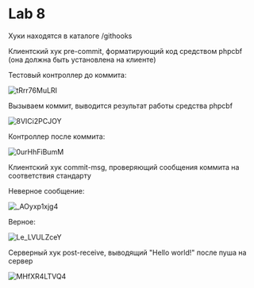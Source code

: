 # Lab 8

Хуки находятся в каталоге /githooks

Клиентский хук pre-commit, форматирующий код средством phpcbf (она должна быть установлена на клиенте)

Тестовый контроллер до коммита:

![tRrr76MuLRI](https://user-images.githubusercontent.com/87616197/151657099-29a2a501-f739-41ff-bf89-0063b3a4b52d.jpg)

Вызываем коммит, выводится результат работы средства phpcbf

![8VICi2PCJOY](https://user-images.githubusercontent.com/87616197/151657117-879100c2-8cb6-42b5-87da-4936aab6223e.jpg)

Контроллер после коммита:

![0urHhFiBumM](https://user-images.githubusercontent.com/87616197/151657135-d04eded4-6786-4257-b905-c4ac749f93cf.jpg)

Клиентский хук commit-msg, проверяющий сообщения коммита на соответствия стандарту

Неверное сообщение:

![_AOyxp1xjg4](https://user-images.githubusercontent.com/87616197/151657256-4bdd5b12-789b-41da-a56c-33a8cb85b893.jpg)

Верное:

![Le_LVULZceY](https://user-images.githubusercontent.com/87616197/151657272-3288d4aa-d820-4e05-8f91-bd614ad141a8.jpg)

Серверный хук post-receive, выводящий "Hello world!" после пуша на сервер

![MHfXR4LTVQ4](https://user-images.githubusercontent.com/87616197/151657311-0cbe6020-9858-4c8f-a0a1-0f93a77e096f.jpg)

